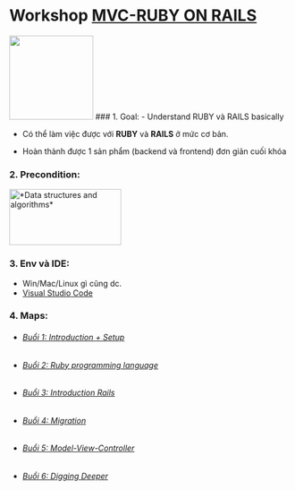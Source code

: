# Workshop [MVC-RUBY ON RAILS](https://rubyonrails.org/)
<img src="https://rubyonrails.org/images/rails-logo.svg" width="150" height="150">
### 1. Goal:
- Understand RUBY và RAILS basically

- Có thể làm việc được với **RUBY** và **RAILS** ở mức cơ bản.

- Hoàn thành được 1 sản phẩm (backend và frontend) đơn giản cuối khóa
### 2. Precondition:
[<img src="https://cdn-images-1.medium.com/max/2600/1*9QRFQdpO2f59GsN2KsE9XA.png" title="*Data structures and algorithms*" width="200" height="100">](https://www.coursera.org/specializations/data-structures-algorithms)

### 3. Env và IDE:
- Win/Mac/Linux gì cũng dc.
- [Visual Studio Code](https://code.visualstudio.com/)

### 4. Maps:
- ######  [Buổi 1: Introduction + Setup](./courses/DAY1.md)
- ######  [Buổi 2: Ruby programming language](./courses/DAY1.md)
- ######  [Buổi 3: Introduction Rails](./courses/DAY2.md)
- ######  [Buổi 4: Migration](./courses/DAY2.md)
- ######  [Buổi 5: Model-View-Controller](./courses/DAY2.md)
- ######  [Buổi 6: Digging Deeper](./courses/DAY3.md)
